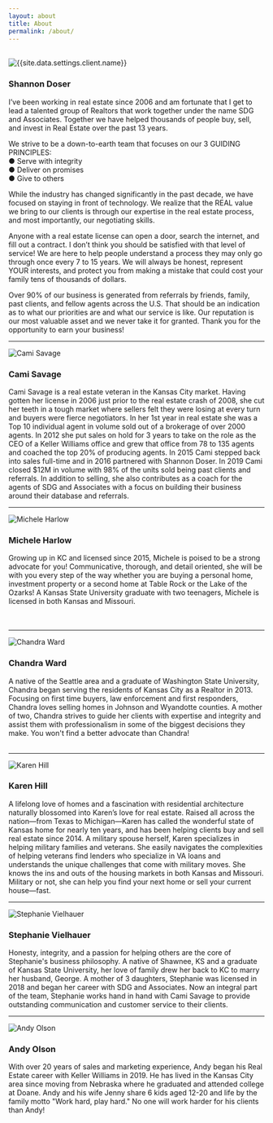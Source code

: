 ```yaml
---
layout: about
title: About
permalink: /about/
---
```

<br>
<div class="recruiting-photo">
<span class="client-image-container">
<img src="/img/headshot.jpg" alt="{{site.data.settings.client.name}}" class="client-image"/>
</span>
<!-- <figcaption class="caption">{{site.data.settings.client.name}}</figcaption> -->
</div>
<h3>Shannon Doser</h3>
I’ve been working in real estate since 2006 and am fortunate that I get to lead a talented group of Realtors that work together under the name SDG and Associates. Together we have helped thousands of people buy, sell, and invest in Real Estate over the past 13 years.

We strive to be a down-to-earth team that focuses on our 3 GUIDING PRINCIPLES:<br>
  ● Serve with integrity<br>
  ● Deliver on promises<br>
  ● Give to others

While the industry has changed significantly in the past decade, we have focused on staying in front of technology. We realize that the REAL value we bring to our clients is through our expertise in the real estate process, and most importantly, our negotiating skills.

Anyone with a real estate license can open a door, search the internet, and fill out a contract. I don’t think you should be satisfied with that level of service! We are here to help people understand a process they may only go through once every 7 to 15 years. We will always be honest, represent YOUR interests, and protect you from making a mistake that could cost your family tens of thousands of dollars.

Over 90% of our business is generated from referrals by friends, family, past clients, and fellow agents across the U.S. That should be an indication as to what our priorities are and what our service is like. Our reputation is our most valuable asset and we never take it for granted. Thank you for the opportunity to earn your business!

<hr>


<div class="recruiting-photo">
<span class="client-image-container">
<img src="/img/cami.jpg" alt="Cami Savage" class="client-image"/>
</span>
</div>
<h3>Cami Savage</h3>
Cami Savage is a real estate veteran in the Kansas City market. Having gotten her license in 2006 just prior to the real estate crash of 2008, she cut her teeth in a tough market where sellers felt they were losing at every turn and buyers were fierce negotiators. In her 1st year in real estate she was a Top 10 individual agent in volume sold out of a brokerage of over 2000 agents.  In 2012 she put sales on hold for 3 years to take on the role as the CEO of a Keller Williams office and grew that office from 78 to 135 agents and coached the top 20% of producing agents. In 2015 Cami stepped back into sales full-time and in 2016 partnered with Shannon Doser. In 2019 Cami closed $12M in volume with 98% of the units sold being past clients and referrals. In addition to selling, she also contributes as a coach for the agents of SDG and Associates with a focus on building their business around their database and referrals.


<hr>


<div class="recruiting-photo">
<span class="client-image-container">
<img src="/img/michele.jpg" alt="Michele Harlow" class="client-image"/>
</span>
</div>
<h3>Michele Harlow</h3>
Growing up in KC and licensed since 2015,  Michele is poised to be a strong advocate for you!  Communicative, thorough, and detail oriented, she will be with you every step of the way whether you are buying a personal home, investment property or a second home at Table Rock or the Lake of the Ozarks!  A Kansas State University graduate with two teenagers, Michele is licensed in both Kansas and Missouri.
<br><br><br>

<hr>


<div class="recruiting-photo">
<span class="client-image-container">
<img src="/img/chandra.jpg" alt="Chandra Ward" class="client-image"/>
</span>
</div>
<h3>Chandra Ward</h3>
A native of the Seattle area and a graduate of Washington State University, Chandra began serving the residents of Kansas City as a Realtor in 2013.  Focusing on first time buyers, law enforcement and first responders, Chandra loves selling homes in Johnson and Wyandotte counties.  A mother of two, Chandra strives to guide her clients with expertise and integrity and assist them with professionalism in some of the biggest decisions they make.  You won't find a better advocate than Chandra!
<br><br>

<hr>

<div class="recruiting-photo">
<span class="client-image-container">
<img src="/img/karen.jpg" alt="Karen Hill" class="client-image"/>
</span>
</div>
<h3>Karen Hill</h3>
A lifelong love of homes and a fascination with residential architecture naturally blossomed into Karen’s love for real estate. Raised all across the nation—from Texas to Michigan—Karen has called the wonderful state of Kansas home for nearly ten years, and has been helping clients buy and sell real estate since 2014. A military spouse herself, Karen specializes in helping military families and veterans. She easily navigates the complexities of helping veterans find lenders who specialize in VA loans and understands the unique challenges that come with military moves. She knows the ins and outs of the housing markets in both Kansas and Missouri. Military or not, she can help you find your next home or sell your current house—fast.

<hr>

<div class="recruiting-photo">
<span class="client-image-container">
<img src="/img/stephanie.jpg" alt="Stephanie Vielhauer" class="client-image"/>
</span>
</div>
<h3>Stephanie Vielhauer</h3>
Honesty, integrity, and a passion for helping others are the core of Stephanie's business philosophy.  A native of Shawnee, KS and a graduate of Kansas State University, her love of family drew her back to KC to marry her husband, George.  A mother of 3 daughters, Stephanie was licensed in 2018 and began her career with SDG and Associates.  Now an integral part of the team, Stephanie works hand in hand with Cami Savage to provide outstanding communication and customer service to their clients.

<hr>

<div class="recruiting-photo">
<span class="client-image-container">
<img src="/img/andy.png" alt="Andy Olson" class="client-image"/>
</span>
</div>
<h3>Andy Olson</h3>
With over 20 years of sales and marketing experience, Andy began his Real Estate career with Keller Williams in 2019. He has lived in the Kansas City area since moving from Nebraska where he graduated and attended college at Doane. Andy and his wife Jenny share 6 kids aged 12-20 and life by the family motto "Work hard, play hard." No one will work harder for his clients than Andy!
